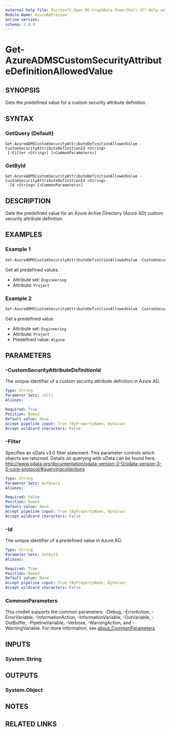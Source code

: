 ```yaml
---
external help file: Microsoft.Open.MS.GraphBeta.PowerShell.dll-Help.xml
Module Name: AzureADPreview
online version:
schema: 2.0.0
---
```


# Get-AzureADMSCustomSecurityAttributeDefinitionAllowedValue

## SYNOPSIS
Gets the predefined value for a custom security attribute definition.

## SYNTAX

### GetQuery (Default)
```
Get-AzureADMSCustomSecurityAttributeDefinitionAllowedValue -CustomSecurityAttributeDefinitionId <String>
 [-Filter <String>] [<CommonParameters>]
```

### GetById
```
Get-AzureADMSCustomSecurityAttributeDefinitionAllowedValue -CustomSecurityAttributeDefinitionId <String>
 -Id <String> [<CommonParameters>]
```

## DESCRIPTION
Gets the predefined value for an Azure Active Directory (Azure AD) custom security attribute definition.

## EXAMPLES

### Example 1
```powershell
Get-AzureADMSCustomSecurityAttributeDefinitionAllowedValue -CustomSecurityAttributeDefinitionId "Engineering_Project"
```

Get all predefined values.

- Attribute set: `Engineering`
- Attribute: `Project`

### Example 2
```powershell
Get-AzureADMSCustomSecurityAttributeDefinitionAllowedValue -CustomSecurityAttributeDefinitionId "Engineering_Project" -Id "Alpine"
```

Get a predefined value.

- Attribute set: `Engineering`
- Attribute: `Project`
- Predefined value: `Alpine`

## PARAMETERS

### -CustomSecurityAttributeDefinitionId
The unique identifier of a custom security attribute definition in Azure AD.

```yaml
Type: String
Parameter Sets: (All)
Aliases:

Required: True
Position: Named
Default value: None
Accept pipeline input: True (ByPropertyName, ByValue)
Accept wildcard characters: False
```

### -Filter
Specifies an oData v3.0 filter statement.
This parameter controls which objects are returned.
Details on querying with oData can be found here.
http://www.odata.org/documentation/odata-version-3-0/odata-version-3-0-core-protocol/#queryingcollections

```yaml
Type: String
Parameter Sets: GetQuery
Aliases:

Required: False
Position: Named
Default value: None
Accept pipeline input: True (ByPropertyName, ByValue)
Accept wildcard characters: False
```

### -Id
The unique identifier of a predefined value in Azure AD.

```yaml
Type: String
Parameter Sets: GetById
Aliases:

Required: True
Position: Named
Default value: None
Accept pipeline input: True (ByPropertyName, ByValue)
Accept wildcard characters: False
```

### CommonParameters
This cmdlet supports the common parameters: -Debug, -ErrorAction, -ErrorVariable, -InformationAction, -InformationVariable, -OutVariable, -OutBuffer, -PipelineVariable, -Verbose, -WarningAction, and -WarningVariable. For more information, see [about_CommonParameters](http://go.microsoft.com/fwlink/?LinkID=113216).

## INPUTS

### System.String

## OUTPUTS

### System.Object
## NOTES

## RELATED LINKS
